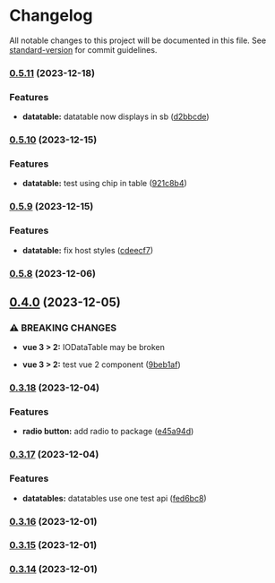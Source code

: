 # Changelog

All notable changes to this project will be documented in this file. See [standard-version](https://github.com/conventional-changelog/standard-version) for commit guidelines.

### [0.5.11](https://github.com/tejas-encora/IO-Component-Library/compare/v0.5.10...v0.5.11) (2023-12-18)


### Features

* **datatable:** datatable now displays in sb ([d2bbcde](https://github.com/tejas-encora/IO-Component-Library/commit/d2bbcde13f3b1f5ff548163f669d0639afceba78))

### [0.5.10](https://github.com/tejas-encora/IO-Component-Library/compare/v0.5.9...v0.5.10) (2023-12-15)


### Features

* **datatable:** test using chip in table ([921c8b4](https://github.com/tejas-encora/IO-Component-Library/commit/921c8b4d623c0a73a10ddab63119e7d85348fe41))

### [0.5.9](https://github.com/tejas-encora/IO-Component-Library/compare/v0.5.8...v0.5.9) (2023-12-15)


### Features

* **datatable:** fix host styles ([cdeecf7](https://github.com/tejas-encora/IO-Component-Library/commit/cdeecf7af50f3a98670016624513c3defb361a6a))

### [0.5.8](https://github.com/tejas-encora/IO-Component-Library/compare/v0.4.0...v0.5.8) (2023-12-06)

## [0.4.0](https://github.com/tejas-encora/IO-Component-Library/compare/v0.3.18...v0.4.0) (2023-12-05)


### ⚠ BREAKING CHANGES

* **vue 3 > 2:** IODataTable may be broken

* **vue 3 > 2:** test vue 2 component ([9beb1af](https://github.com/tejas-encora/IO-Component-Library/commit/9beb1af4b3b41fcd7549ce22c01fc384ec24427e))

### [0.3.18](https://github.com/tejas-encora/IO-Component-Library/compare/v0.3.17...v0.3.18) (2023-12-04)


### Features

* **radio button:** add radio to package ([e45a94d](https://github.com/tejas-encora/IO-Component-Library/commit/e45a94d55d0b0d4f74fe6f9a79b108931cdb0419))

### [0.3.17](https://github.com/tejas-encora/IO-Component-Library/compare/v0.3.16...v0.3.17) (2023-12-04)


### Features

* **datatables:** datatables use one test api ([fed6bc8](https://github.com/tejas-encora/IO-Component-Library/commit/fed6bc8127991a4d1baf67c32755a5d8c84a0d30))

### [0.3.16](https://github.com/tejas-encora/IO-Component-Library/compare/v0.3.15...v0.3.16) (2023-12-01)

### [0.3.15](https://github.com/tejas-encora/IO-Component-Library/compare/v0.3.13...v0.3.15) (2023-12-01)

### [0.3.14](https://github.com/tejas-encora/IO-Component-Library/compare/v0.3.13...v0.3.14) (2023-12-01)
